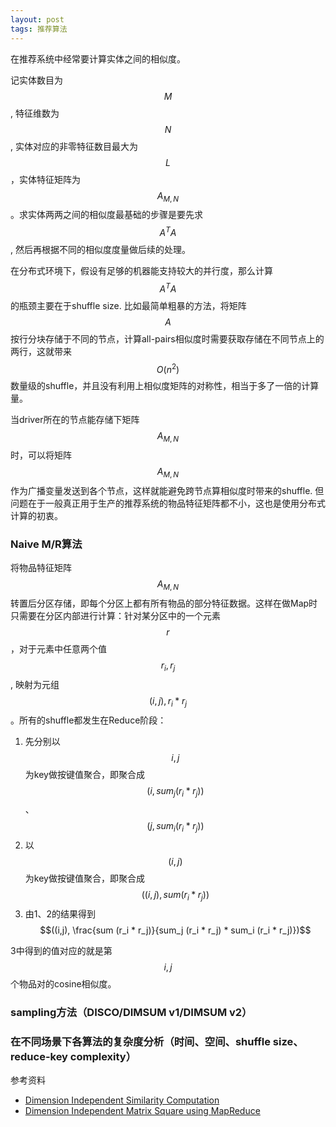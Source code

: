 ```yaml
---
layout: post
tags: 推荐算法
---
```


在推荐系统中经常要计算实体之间的相似度。

记实体数目为$$M$$, 特征维数为$$N$$, 实体对应的非零特征数目最大为$$L$$，实体特征矩阵为$$A_{M,N}$$。求实体两两之间的相似度最基础的步骤是要先求$$A^TA$$, 然后再根据不同的相似度度量做后续的处理。

在分布式环境下，假设有足够的机器能支持较大的并行度，那么计算$$A^TA$$的瓶颈主要在于shuffle size. 比如最简单粗暴的方法，将矩阵$$A$$按行分块存储于不同的节点，计算all-pairs相似度时需要获取存储在不同节点上的两行，这就带来$$O(n^2)$$数量级的shuffle，并且没有利用上相似度矩阵的对称性，相当于多了一倍的计算量。

当driver所在的节点能存储下矩阵$$A_{M,N}$$时，可以将矩阵$$A_{M,N}$$作为广播变量发送到各个节点，这样就能避免跨节点算相似度时带来的shuffle. 但问题在于一般真正用于生产的推荐系统的物品特征矩阵都不小，这也是使用分布式计算的初衷。

### Naive M/R算法
将物品特征矩阵$$A_{M,N}$$转置后分区存储，即每个分区上都有所有物品的部分特征数据。这样在做Map时只需要在分区内部进行计算：针对某分区中的一个元素$$r$$，对于元素中任意两个值$$r_i, r_j$$, 映射为元组$$(i,j), r_i * r_j$$。所有的shuffle都发生在Reduce阶段：

1. 先分别以$$i, j$$为key做按键值聚合，即聚合成$$(i, sum_j (r_i * r_j))$$、$$(j, sum_i (r_i * r_j))$$
2. 以$$(i,j)$$为key做按键值聚合，即聚合成$$((i, j), sum (r_i * r_j))$$
3. 由1、2的结果得到$$((i,j), \frac{sum (r_i * r_j)}{sum_j (r_i * r_j) * sum_i (r_i * r_j)})$$

3中得到的值对应的就是第$$i, j$$个物品对的cosine相似度。

### sampling方法（DISCO/DIMSUM v1/DIMSUM v2）

### 在不同场景下各算法的复杂度分析（时间、空间、shuffle size、reduce-key complexity）

参考资料

- [Dimension Independent Similarity Computation](https://arxiv.org/pdf/1206.2082v4.pdf)
- [Dimension Independent Matrix Square using MapReduce](https://arxiv.org/pdf/1304.1467v4.pdf)
